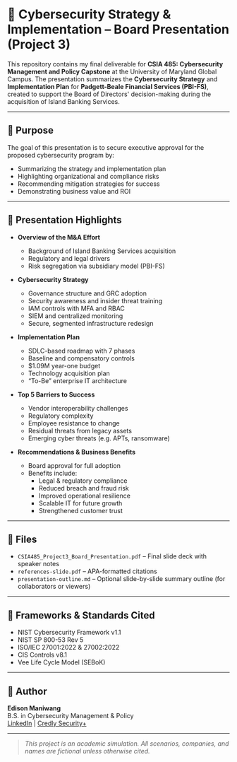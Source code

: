 # 🧾 Cybersecurity Strategy & Implementation – Board Presentation (Project 3)

This repository contains my final deliverable for **CSIA 485: Cybersecurity Management and Policy Capstone** at the University of Maryland Global Campus. The presentation summarizes the **Cybersecurity Strategy** and **Implementation Plan** for **Padgett-Beale Financial Services (PBI-FS)**, created to support the Board of Directors' decision-making during the acquisition of Island Banking Services.

---

## 🎯 Purpose

The goal of this presentation is to secure executive approval for the proposed cybersecurity program by:

- Summarizing the strategy and implementation plan
- Highlighting organizational and compliance risks
- Recommending mitigation strategies for success
- Demonstrating business value and ROI

---

## 🧩 Presentation Highlights

- **Overview of the M&A Effort**
  - Background of Island Banking Services acquisition
  - Regulatory and legal drivers
  - Risk segregation via subsidiary model (PBI-FS)

- **Cybersecurity Strategy**
  - Governance structure and GRC adoption
  - Security awareness and insider threat training
  - IAM controls with MFA and RBAC
  - SIEM and centralized monitoring
  - Secure, segmented infrastructure redesign

- **Implementation Plan**
  - SDLC-based roadmap with 7 phases
  - Baseline and compensatory controls
  - $1.09M year-one budget
  - Technology acquisition plan
  - “To-Be” enterprise IT architecture

- **Top 5 Barriers to Success**
  - Vendor interoperability challenges
  - Regulatory complexity
  - Employee resistance to change
  - Residual threats from legacy assets
  - Emerging cyber threats (e.g. APTs, ransomware)

- **Recommendations & Business Benefits**
  - Board approval for full adoption
  - Benefits include:
    - Legal & regulatory compliance
    - Reduced breach and fraud risk
    - Improved operational resilience
    - Scalable IT for future growth
    - Strengthened customer trust

---

## 📂 Files

- `CSIA485_Project3_Board_Presentation.pdf` – Final slide deck with speaker notes  
- `references-slide.pdf` – APA-formatted citations  
- `presentation-outline.md` – Optional slide-by-slide summary outline (for collaborators or viewers)

---

## 📜 Frameworks & Standards Cited

- NIST Cybersecurity Framework v1.1  
- NIST SP 800-53 Rev 5  
- ISO/IEC 27001:2022 & 27002:2022  
- CIS Controls v8.1  
- Vee Life Cycle Model (SEBoK)

---

## 📝 Author

**Edison Maniwang**  
B.S. in Cybersecurity Management & Policy  
[LinkedIn](https://www.linkedin.com/in/edisonmaniwang) | [Credly Security+](https://www.credly.com/badges/6870d092-d469-4c43-a4d2-5378cd4adf0a/linked_in_profile)

---

> _This project is an academic simulation. All scenarios, companies, and names are fictional unless otherwise cited._
